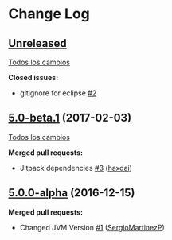 # Change Log

## [Unreleased](https://github.com/SemanticWebBuilder/SWBOfficeComunicationInterfaces/tree/HEAD)

[Todos los cambios](https://github.com/SemanticWebBuilder/SWBOfficeComunicationInterfaces/compare/5.0-beta.1...HEAD)

**Closed issues:**

- gitignore for eclipse [\#2](https://github.com/SemanticWebBuilder/SWBOfficeComunicationInterfaces/issues/2)

## [5.0-beta.1](https://github.com/SemanticWebBuilder/SWBOfficeComunicationInterfaces/tree/5.0-beta.1) (2017-02-03)
[Todos los cambios](https://github.com/SemanticWebBuilder/SWBOfficeComunicationInterfaces/compare/5.0.0-alpha...5.0-beta.1)

**Merged pull requests:**

- Jitpack dependencies [\#3](https://github.com/SemanticWebBuilder/SWBOfficeComunicationInterfaces/pull/3) ([haxdai](https://github.com/haxdai))

## [5.0.0-alpha](https://github.com/SemanticWebBuilder/SWBOfficeComunicationInterfaces/tree/5.0.0-alpha) (2016-12-15)
**Merged pull requests:**

- Changed JVM Version [\#1](https://github.com/SemanticWebBuilder/SWBOfficeComunicationInterfaces/pull/1) ([SergioMartinezP](https://github.com/SergioMartinezP))
